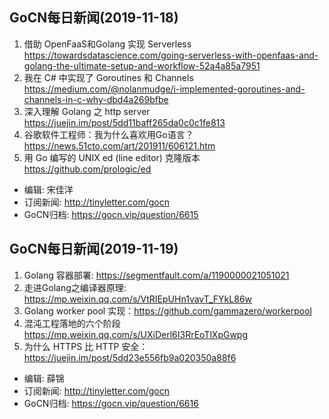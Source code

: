 ## GoCN每日新闻(2019-11-18)

1. 借助 OpenFaaS和Golang 实现 Serverless https://towardsdatascience.com/going-serverless-with-openfaas-and-golang-the-ultimate-setup-and-workflow-52a4a85a7951 
2. 我在 C# 中实现了 Goroutines 和 Channels https://medium.com/@nolanmudge/i-implemented-goroutines-and-channels-in-c-why-dbd4a269bfbe
3. 深入理解 Golang 之 http server https://juejin.im/post/5dd11baff265da0c0c1fe813
4. 谷歌软件工程师：我为什么喜欢用Go语言？https://news.51cto.com/art/201911/606121.htm
5. 用 Go 编写的 UNIX ed (line editor) 克隆版本 https://github.com/prologic/ed

- 编辑: 宋佳洋
- 订阅新闻: http://tinyletter.com/gocn
- GoCN归档: https://gocn.vip/question/6615

## GoCN每日新闻(2019-11-19)

1. Golang 容器部署: https://segmentfault.com/a/1190000021051021 
2. 走进Golang之编译器原理: https://mp.weixin.qq.com/s/VtRIEpUHn1vavT_FYkL86w 
3. Golang worker pool 实现：https://github.com/gammazero/workerpool    
4. 混沌工程落地的六个阶段 https://mp.weixin.qq.com/s/UXiDerl6I3RrEoTlXpGwpg 
5. 为什么 HTTPS 比 HTTP 安全：https://juejin.im/post/5dd23e556fb9a020350a88f6

- 编辑: 薛锦 
- 订阅新闻: http://tinyletter.com/gocn
- GoCN归档: https://gocn.vip/question/6616
